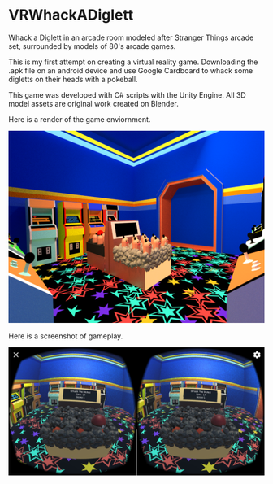 # VRWhackADiglett
 Whack a Diglett in an arcade room modeled after Stranger Things arcade set, surrounded by models of 80's arcade games.

This is my first attempt on creating a virtual reality game.  Downloading the .apk file on an android device and use Google Cardboard to 
whack some digletts on their heads with a pokeball.

This game was developed with C# scripts with the Unity Engine.  All 3D model assets are original work created on Blender.  

Here is a render of the game enviornment.

![](images/arcade_render_png.png)

Here is a screenshot of gameplay.

![](images/gameplay.jpg)
